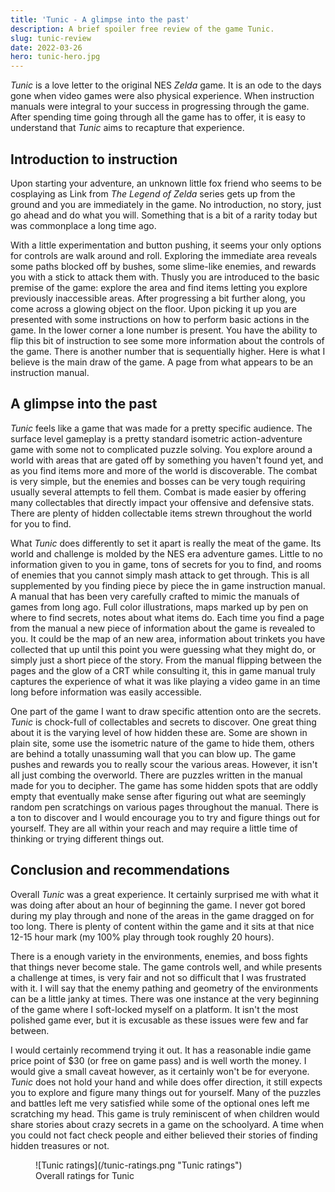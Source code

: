 ```yaml
---
title: 'Tunic - A glimpse into the past'
description: A brief spoiler free review of the game Tunic.
slug: tunic-review
date: 2022-03-26
hero: tunic-hero.jpg
---
```


_Tunic_ is a love letter to the original NES _Zelda_ game. It is an ode to the days gone when video games were also physical experience. When instruction manuals were integral to your success in progressing through the game. After spending time going through all the game has to offer, it is easy to understand that _Tunic_ aims to recapture that experience.

## Introduction to instruction

Upon starting your adventure, an unknown little fox friend who seems to be cosplaying as Link from _The Legend of Zelda_ series gets up from the ground and you are immediately in the game. No introduction, no story, just go ahead and do what you will. Something that is a bit of a rarity today but was commonplace a long time ago.

With a little experimentation and button pushing, it seems your only options for controls are walk around and roll. Exploring the immediate area reveals some paths blocked off by bushes, some slime-like enemies, and rewards you with a stick to attack them with. Thusly you are introduced to the basic premise of the game: explore the area and find items letting you explore previously inaccessible areas. After progressing a bit further along, you come across a glowing object on the floor. Upon picking it up you are presented with some instructions on how to perform basic actions in the game. In the lower corner a lone number is present. You have the ability to flip this bit of instruction to see some more information about the controls of the game. There is another number that is sequentially higher. Here is what I believe is the main draw of the game. A page from what appears to be an instruction manual.

## A glimpse into the past

_Tunic_ feels like a game that was made for a pretty specific audience. The surface level gameplay is a pretty standard isometric action-adventure game with some not to complicated puzzle solving. You explore around a world with areas that are gated off by something you haven't found yet, and as you find items more and more of the world is discoverable. The combat is very simple, but the enemies and bosses can be very tough requiring usually several attempts to fell them. Combat is made easier by offering many collectables that directly impact your offensive and defensive stats. There are plenty of hidden collectable items strewn throughout the world for you to find.

What _Tunic_ does differently to set it apart is really the meat of the game. Its world and challenge is molded by the NES era adventure games. Little to no information given to you in game, tons of secrets for you to find, and rooms of enemies that you cannot simply mash attack to get through. This is all supplemented by you finding piece by piece the in game instruction manual. A manual that has been very carefully crafted to mimic the manuals of games from long ago. Full color illustrations, maps marked up by pen on where to find secrets, notes about what items do. Each time you find a page from the manual a new piece of information about the game is revealed to you. It could be the map of an new area, information about trinkets you have collected that up until this point you were guessing what they might do, or simply just a short piece of the story. From the manual flipping between the pages and the glow of a CRT while consulting it, this in game manual truly captures the experience of what it was like playing a video game in an time long before information was easily accessible.

One part of the game I want to draw specific attention onto are the secrets. _Tunic_ is chock-full of collectables and secrets to discover. One great thing about it is the varying level of how hidden these are. Some are shown in plain site, some use the isometric nature of the game to hide them, others are behind a totally unassuming wall that you can blow up. The game pushes and rewards you to really scour the various areas. However, it isn't all just combing the overworld. There are puzzles written in the manual made for you to decipher. The game has some hidden spots that are oddly empty that eventually make sense after figuring out what are seemingly random pen scratchings on various pages throughout the manual. There is a ton to discover and I would encourage you to try and figure things out for yourself. They are all within your reach and may require a little time of thinking or trying different things out.

## Conclusion and recommendations

Overall _Tunic_ was a great experience. It certainly surprised me with what it was doing after about an hour of beginning the game. I never got bored during my play through and none of the areas in the game dragged on for too long. There is plenty of content within the game and it sits at that nice 12-15 hour mark (my 100% play through took roughly 20 hours).

There is a enough variety in the environments, enemies, and boss fights that things never become stale. The game controls well, and while presents a challenge at times, is very fair and not so difficult that I was frustrated with it. I will say that the enemy pathing and geometry of the environments can be a little janky at times. There was one instance at the very beginning of the game where I soft-locked myself on a platform. It isn't the most polished game ever, but it is excusable as these issues were few and far between.

I would certainly recommend trying it out. It has a reasonable indie game price point of $30 (or free on game pass) and is well worth the money. I would give a small caveat however, as it certainly won't be for everyone. _Tunic_ does not hold your hand and while does offer direction, it still expects you to explore and figure many things out for yourself. Many of the puzzles and battles left me very satisfied while some of the optional ones left me scratching my head. This game is truly reminiscent of when children would share stories about crazy secrets in a game on the schoolyard. A time when you could not fact check people and either believed their stories of finding hidden treasures or not.

<figure>
  ![Tunic ratings](/tunic-ratings.png "Tunic ratings")
  <figcaption>Overall ratings for Tunic</figcaption>
</figure>
